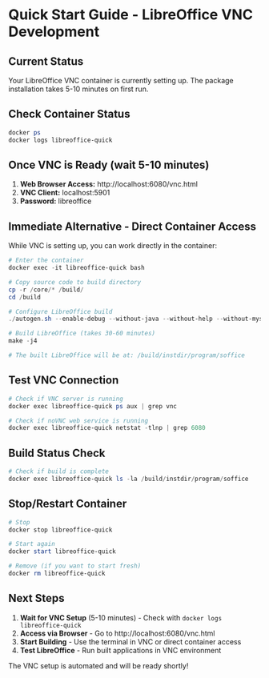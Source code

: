 # Quick Start Guide - LibreOffice VNC Development

## Current Status
Your LibreOffice VNC container is currently setting up. The package installation takes 5-10 minutes on first run.

## Check Container Status
```powershell
docker ps
docker logs libreoffice-quick
```

## Once VNC is Ready (wait 5-10 minutes)
1. **Web Browser Access:** http://localhost:6080/vnc.html
2. **VNC Client:** localhost:5901
3. **Password:** libreoffice

## Immediate Alternative - Direct Container Access

While VNC is setting up, you can work directly in the container:

```powershell
# Enter the container
docker exec -it libreoffice-quick bash

# Copy source code to build directory
cp -r /core/* /build/
cd /build

# Configure LibreOffice build
./autogen.sh --enable-debug --without-java --without-help --without-myspell-dicts --with-parallelism=4

# Build LibreOffice (takes 30-60 minutes)
make -j4

# The built LibreOffice will be at: /build/instdir/program/soffice
```

## Test VNC Connection
```powershell
# Check if VNC server is running
docker exec libreoffice-quick ps aux | grep vnc

# Check if noVNC web service is running
docker exec libreoffice-quick netstat -tlnp | grep 6080
```

## Build Status Check
```powershell
# Check if build is complete
docker exec libreoffice-quick ls -la /build/instdir/program/soffice
```

## Stop/Restart Container
```powershell
# Stop
docker stop libreoffice-quick

# Start again
docker start libreoffice-quick

# Remove (if you want to start fresh)
docker rm libreoffice-quick
```

## Next Steps

1. **Wait for VNC Setup** (5-10 minutes) - Check with `docker logs libreoffice-quick`
2. **Access via Browser** - Go to http://localhost:6080/vnc.html
3. **Start Building** - Use the terminal in VNC or direct container access
4. **Test LibreOffice** - Run built applications in VNC environment

The VNC setup is automated and will be ready shortly!